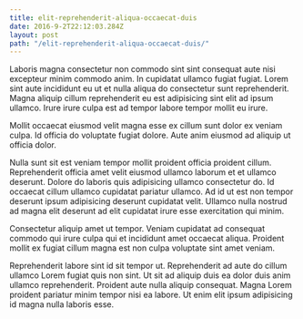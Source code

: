 ```yaml
---
title: elit-reprehenderit-aliqua-occaecat-duis
date: 2016-9-2T22:12:03.284Z
layout: post
path: "/elit-reprehenderit-aliqua-occaecat-duis/"
---
```


Laboris magna consectetur non commodo sint sint consequat aute nisi excepteur minim commodo anim. In cupidatat ullamco fugiat fugiat. Lorem sint aute incididunt eu ut et nulla aliqua do consectetur sunt reprehenderit. Magna aliquip cillum reprehenderit eu est adipisicing sint elit ad ipsum ullamco. Irure irure culpa est ad tempor labore tempor mollit eu irure.

Mollit occaecat eiusmod velit magna esse ex cillum sunt dolor ex veniam culpa. Id officia do voluptate fugiat dolore. Aute anim eiusmod ad aliquip ut officia dolor.

Nulla sunt sit est veniam tempor mollit proident officia proident cillum. Reprehenderit officia amet velit eiusmod ullamco laborum et et ullamco deserunt. Dolore do laboris quis adipisicing ullamco consectetur do. Id occaecat cillum ullamco cupidatat pariatur ullamco. Ad id ut est non tempor deserunt ipsum adipisicing deserunt cupidatat velit. Ullamco nulla nostrud ad magna elit deserunt ad elit cupidatat irure esse exercitation qui minim.

Consectetur aliquip amet ut tempor. Veniam cupidatat ad consequat commodo qui irure culpa qui et incididunt amet occaecat aliqua. Proident mollit ex fugiat cillum magna est non culpa voluptate sint amet veniam.

Reprehenderit labore sint id sit tempor ut. Reprehenderit ad aute do cillum ullamco Lorem fugiat quis non sint. Ut sit ad aliquip duis ea dolor duis anim ullamco reprehenderit. Proident aute nulla aliquip consequat. Magna Lorem proident pariatur minim tempor nisi ea labore. Ut enim elit ipsum adipisicing id magna nulla laboris esse.